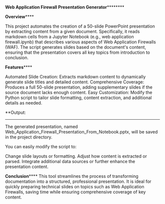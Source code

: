 **Web Application Firewall Presentation Generator**********

**Overview******

This project automates the creation of a 50-slide PowerPoint presentation by extracting content from a given document. Specifically, it reads markdown cells from a Jupyter Notebook (e.g., web application firewall.ipynb) that describes various aspects of Web Application Firewalls (WAF). The script generates slides based on the document's content, ensuring that the presentation covers all key topics from introduction to conclusion.

**Features******

Automated Slide Creation: Extracts markdown content to dynamically generate slide titles and detailed content.
Comprehensive Coverage: Produces a full 50-slide presentation, adding supplementary slides if the source document lacks enough content.
Easy Customization: Modify the Python script to tailor slide formatting, content extraction, and additional details as needed.

**Output:
******
The generated presentation, named Web_Application_Firewall_Presentation_From_Notebook.pptx, will be saved in the project directory.

You can easily modify the script to:

Change slide layouts or formatting.
Adjust how content is extracted or parsed.
Integrate additional data sources or further enhance the presentation content.

**Conclusion******
This tool streamlines the process of transforming documentation into a structured, professional presentation. It is ideal for quickly preparing technical slides on topics such as Web Application Firewalls, saving time while ensuring comprehensive coverage of key content.

